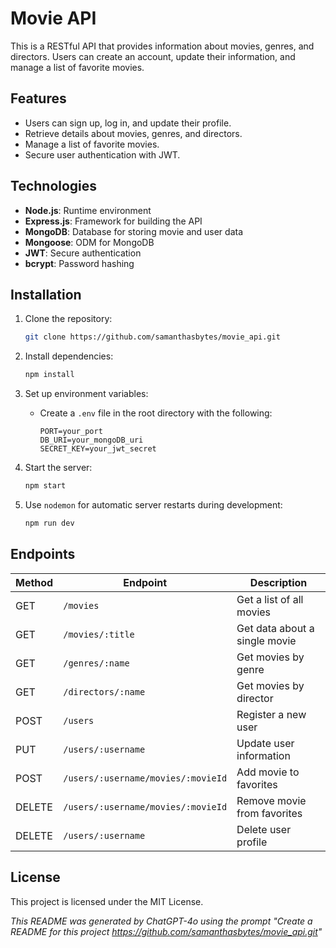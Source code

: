 # Movie API

This is a RESTful API that provides information about movies, genres, and directors. Users can create an account, update their information, and manage a list of favorite movies.

## Features

- Users can sign up, log in, and update their profile.
- Retrieve details about movies, genres, and directors.
- Manage a list of favorite movies.
- Secure user authentication with JWT.
  
## Technologies

- **Node.js**: Runtime environment
- **Express.js**: Framework for building the API
- **MongoDB**: Database for storing movie and user data
- **Mongoose**: ODM for MongoDB
- **JWT**: Secure authentication
- **bcrypt**: Password hashing

## Installation

1. Clone the repository:

   ```zsh
   git clone https://github.com/samanthasbytes/movie_api.git
   ```

2. Install dependencies:

   ```zsh
   npm install
   ```

3. Set up environment variables:

   - Create a `.env` file in the root directory with the following:

     ```plaintext
     PORT=your_port
     DB_URI=your_mongoDB_uri
     SECRET_KEY=your_jwt_secret
     ```

4. Start the server:

   ```zsh
   npm start
   ```

5. Use `nodemon` for automatic server restarts during development:

   ```zsh
   npm run dev
   ```

## Endpoints

| Method | Endpoint             | Description                             |
|--------|----------------------|-----------------------------------------|
| GET    | `/movies`            | Get a list of all movies                |
| GET    | `/movies/:title`     | Get data about a single movie           |
| GET    | `/genres/:name`      | Get movies by genre                     |
| GET    | `/directors/:name`   | Get movies by director                  |
| POST   | `/users`             | Register a new user                     |
| PUT    | `/users/:username`   | Update user information                 |
| POST   | `/users/:username/movies/:movieId` | Add movie to favorites  |
| DELETE | `/users/:username/movies/:movieId` | Remove movie from favorites |
| DELETE | `/users/:username`   | Delete user profile                     |

## License

This project is licensed under the MIT License.

*This README was generated by ChatGPT-4o using the prompt "Create a README for this project https://github.com/samanthasbytes/movie_api.git"*
